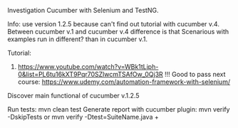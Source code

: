Investigation Cucumber with Selenium and TestNG.

Info: use version 1.2.5 because can't find out tutorial with cucumber v.4. Between cucumber v.1 and cucumber v.4 difference is that Scenarious with examples run in different?
than in cucumber v.1.

Tutorial:
1. https://www.youtube.com/watch?v=WBk1tLjph-0&list=PL6tu16kXT9Pqr70SZlwcmTSAfOw_0Qj3R
!!! Good to pass next course: https://www.udemy.com/automation-framework-with-selenium/

Discover main functional of cucumber v.1.2.5

Run tests: mvn clean test
Generate report with cucumber plugin: mvn verify -DskipTests or mvn verify -Dtest=SuiteName.java
+